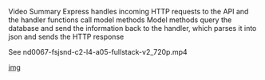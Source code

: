 Video Summary
Express handles incoming HTTP requests to the API and the handler functions call model methods
Model methods query the database and send the information back to the handler, which parses it into json and sends the HTTP response

See
nd0067-fsjsnd-c2-l4-a05-fullstack-v2_720p.mp4


[img](./img/l4-create-an-api-with-express-1.png)

